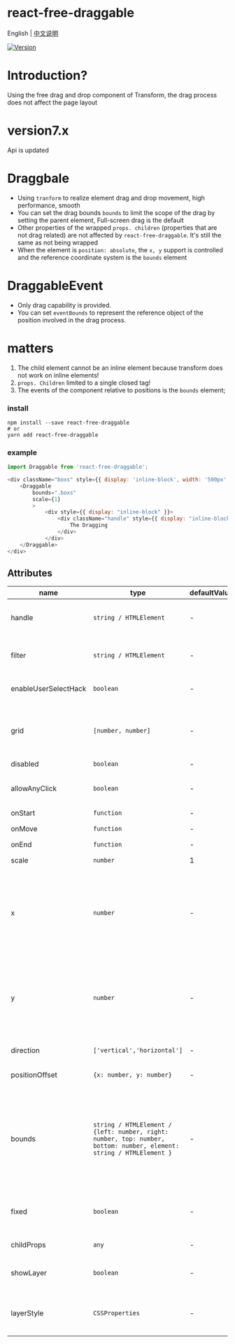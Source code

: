 # react-free-draggable

English | [中文说明](./README_CN.md)

[![Version](https://img.shields.io/badge/version-7.1.8-green)](https://www.npmjs.com/package/react-free-draggable)

# Introduction?

Using the free drag and drop component of Transform, the drag process does not affect the page layout

# version7.x

Api is updated

# Draggbale

- Using `tranform` to realize element drag and drop movement, high performance, smooth
- You can set the drag bounds `bounds` to limit the scope of the drag by setting the parent element, Full-screen drag is the default
- Other properties of the wrapped `props. children` (properties that are not drag related) are not affected by `react-free-draggable`. It's still the same as not being wrapped
- When the element is `position: absolute`, the `x, y` support is controlled and the reference coordinate system is the `bounds` element

# DraggableEvent

- Only drag capability is provided.
- You can set `eventBounds` to represent the reference object of the position involved in the drag process.

# matters

1. The child element cannot be an inline element because transform does not work on inline elements!
2. `props. Children` limited to a single closed tag!
3. The events of the component relative to positions is the `bounds` element;

### install
```
npm install --save react-free-draggable
# or
yarn add react-free-draggable
```

### example
```javascript
import Draggable from 'react-free-draggable';

<div className="boxs" style={{ display: 'inline-block', width: '500px', background: "red" }}>
    <Draggable
        bounds=".boxs"
        scale={1}
        >
            <div style={{ display: "inline-block" }}>
                <div className="handle" style={{ display: "inline-block", width: "80px",background: "blue", cursor: "pointer", height: "100%" }} onClick={this.clickToast}>
                    The Dragging
                </div>
            </div>
    </Draggable>
</div>
```

## Attributes

| name                          | type                  | defaultValue                                                   | description                                                                                                      |
| ----------------------------- | --------------------- | -------------------------------------------------------------- | --------------------------------------------------------------------------------------------------------- |
| handle                      | `string / HTMLElement`            | -                                                  | Drag the class selector or element for the element                                                                                  |
| filter                  | `string / HTMLElement`            | -                                                  | A selector or element that does not allow drag and drop                                                                              |
| enableUserSelectHack          | `boolean`                         | -                                                  | Allows you to add selected styles                                                  |
| grid                          | `[number, number]`                | -                                                  | Set X, Y direction amplitude, how much to move the target                                                                              |
| disabled                      | `boolean`                         | -                                                  | disabled drag                                                                                          |
| allowAnyClick                 | `boolean`                         | -                                                  | Indicates that drag is allowed without a left mouse click                                                                                          |
| onStart                   | `function`                        | -                                                  | the start event                                                                                        |
| onMove                        | `function`                        | -                                                  | the dragging event                      |
| onEnd                    | `function`                        | -                                                  | the end event                                                                                  |
| scale                         | `number`                          | 1                                                  | Drag sensitivity                                                                                  |
| x                             | `number`                          | -                                                  | When the element is `position: absolute`, position of `horizontal` relative to `bounds` to change `transform`                                                                                  |
| y                             | `number`                          | -                                                  | When the element is `position: absolute`, position of `vertical` relative to `bounds` to change `transform`                                                                                  |
| direction                          | `['vertical','horizontal']`              | -                                                  | the direction of drag and drop                                                                                  |
| positionOffset                | `{x: number, y: number}`          | -                                                  | Transform position increment                                                                                  |
| bounds                        | `string / HTMLElement / {left: number, right: number, top: number, bottom: number, element: string / HTMLElement }`                   | -              | The range within the element, if it is element, the position is range in element, but if it is object, it is the range of the `element` element                                                                                          |
| fixed                   | `boolean`                | -                                               | Fixed dragging position when it is a non-controlled component                                |
| childProps                   | `any`                | -                                               | children's props                                 |
| showLayer                   | `boolean`                | -                                               | `DraggableEvent` component's display of the layer copy                                  |
| layerStyle                   | `CSSProperties`                | -                                               | `DraggableEvent` component custom the style of the layer copy



